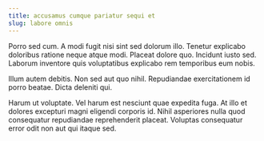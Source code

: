 ```yaml
---
title: accusamus cumque pariatur sequi et
slug: labore omnis
---
```


Porro sed cum. A modi fugit nisi sint sed dolorum illo. Tenetur explicabo doloribus ratione neque atque modi. Placeat dolore quo. Incidunt iusto sed. Laborum inventore quis voluptatibus explicabo rem temporibus eum nobis.

Illum autem debitis. Non sed aut quo nihil. Repudiandae exercitationem id porro beatae. Dicta deleniti qui.

Harum ut voluptate. Vel harum est nesciunt quae expedita fuga. At illo et dolores excepturi magni eligendi corporis id. Nihil asperiores nulla quod consequatur repudiandae reprehenderit placeat. Voluptas consequatur error odit non aut qui itaque sed.
